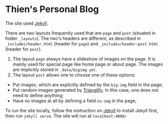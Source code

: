 # Thien's Personal Blog

The site used [Jekyll](https://jekyllrb.com/).

There are two layouts frequently used that are `page` and `post` (situated in folder `_layouts`). The two's headers are different, as described in `_includes/header.html` (header for `page`) and `_includes/header-post.html` (header for `post`).

1. The layout `page` always have a slideshow of images on the page. It is mainly used for special page like home page or about page. The images are implicitly stored in `_data/bigimg.yml`.
2. The layout `post` allows one to choose one of these options:
  - Put images, which are explicitly defined by the `big-img` field in the page;
  - Put random images generated by [Trianglify](https://github.com/qrohlf/trianglify). In this case, one does not need to define anything;
  - Have no images at all by defining a field `no-img` in the page;

To run the site locally, follow the instruction on [Jekyll](https://jekyllrb.com/) to install Jekyll first, then run `jekyll serve`. The site will run at `localhost:4000/`
